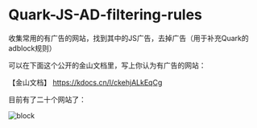 # Quark-JS-AD-filtering-rules
收集常用的有广告的网站，找到其中的JS广告，去掉广告（用于补充Quark的adblock规则）







可以在下面这个公开的金山文档里，写上你认为有广告的网站：



【金山文档】 https://kdocs.cn/l/ckehjALkEqCg






目前有了二十个网站了：





![block](https://user-images.githubusercontent.com/31699390/184626618-3cd53ef6-eb04-4f60-8127-a8439599cbc1.png)
